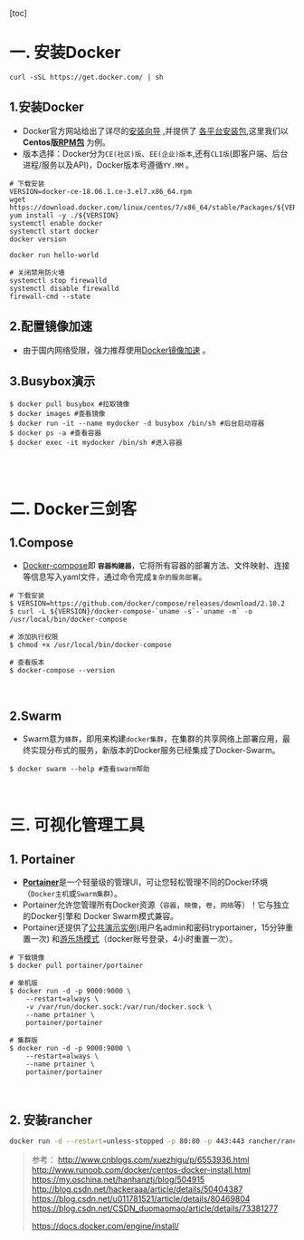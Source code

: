 [toc]

# 一. 安装Docker

`curl -sSL https://get.docker.com/ | sh`

## 1.安装Docker

- Docker官方网站给出了详尽的[安装向导](https://docs.docker.com/install) ,并提供了 [各平台安装包](https://download.docker.com/),这里我们以**Centos版[RPM包](https://download.docker.com/linux/centos/7/x86_64/stable/Packages)** 为例。 
- 版本选择：Docker分为`CE(社区)版`、`EE(企业)版本`,还有`CLI版`(即客户端、后台进程/服务以及API)，Docker版本号遵循`YY.MM` 。
```shell
# 下载安装
VERSION=docker-ce-18.06.1.ce-3.el7.x86_64.rpm
wget https://download.docker.com/linux/centos/7/x86_64/stable/Packages/${VERSION}
yum install -y ./${VERSION}
systemctl enable docker
systemctl start docker
docker version
         
docker run hello-world

# 关闭禁用防火墙
systemctl stop firewalld
systemctl disable firewalld
firewall-cmd --state
```
## 2.配置镜像加速
- 由于国内网络受限，强力推荐使用[Docker镜像加速](http://www.daocloud.io/mirror#accelerator-doc) 。

## 3.Busybox演示

```shell
$ docker pull busybox #拉取镜像
$ docker images #查看镜像
$ docker run -it --name mydocker -d busybox /bin/sh #后台启动容器
$ docker ps -a #查看容器
$ docker exec -it mydocker /bin/sh #进入容器
```
<br/>

<br/>

# 二. Docker三剑客



## 1.Compose

- [Docker-compose](https://github.com/docker/compose/releases/)即 **`容器构建器`**，它将所有容器的部署方法、文件映射、连接等信息写入yaml文件，通过命令完成`复杂的服务部署`。
```shell
# 下载安装
$ VERSION=https://github.com/docker/compose/releases/download/2.10.2
$ curl -L ${VERSION}/docker-compose-`uname -s`-`uname -m` -o /usr/local/bin/docker-compose

# 添加执行权限
$ chmod +x /usr/local/bin/docker-compose

# 查看版本
$ docker-compose --version
```

<br/>

## 2.Swarm

- Swarm意为`蜂群`，即用来构建`docker集群`，在集群的共享网络上部署应用，最终实现分布式的服务，新版本的Docker服务已经集成了Docker-Swarm。
```shell
$ docker swarm --help #查看swarm帮助
```

<br/>

# 三. 可视化管理工具

## 1. Portainer

- [**Portainer**](https://github.com/portainer/portainer/releases)是一个轻量级的管理UI，可让您轻松管理不同的Docker环境（`Docker主机`或`Swarm集群`）。
- Portainer允许您管理所有Docker资源（`容器`，`映像`，`卷`，`网络`等）！它与独立的Docker引擎和 Docker Swarm模式兼容。
- Portainer还提供了[公共演示实例](http://demo.portainer.io)(用户名admin和密码tryportainer，15分钟重置一次) 和[游乐场模式](http://play-with-docker.com/?stack=https://raw.githubusercontent.com/portainer/portainer-demo/master/play-with-docker/docker-stack.yml)（docker账号登录，4小时重置一次）。
```shell
# 下载镜像
$ docker pull portainer/portainer

# 单机版
$ docker run -d -p 9000:9000 \
    --restart=always \
    -v /var/run/docker.sock:/var/run/docker.sock \
    --name prtainer \
    portainer/portainer

# 集群版
$ docker run -d -p 9000:9000 \
    --restart=always \
    --name prtainer \ 
    portainer/portainer 
```
<br/>

## 2. 安装rancher

```sh
docker run -d --restart=unless-stopped -p 80:80 -p 443:443 rancher/rancher
```

> 参考：
> http://www.cnblogs.com/xuezhigu/p/6553936.html
> http://www.runoob.com/docker/centos-docker-install.html
> https://my.oschina.net/hanhanztj/blog/504915
> http://blog.csdn.net/hackeraaa/article/details/50404387
> https://blog.csdn.net/u011781521/article/details/80469804
> https://blog.csdn.net/CSDN_duomaomao/article/details/73381277
>
> https://docs.docker.com/engine/install/
>
> 





